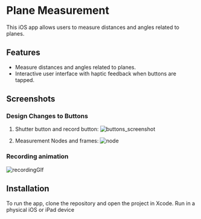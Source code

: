# Plane Measurement 

This iOS app allows users to measure distances and angles related to planes.

## Features

- Measure distances and angles related to planes.
- Interactive user interface with haptic feedback when buttons are tapped.

## Screenshots

### Design Changes to Buttons
1. Shutter button and record button:
   ![buttons_screenshot](https://github.com/brainox/plane-measurement-task/assets/12437059/4f6df3b6-8523-46d9-aaca-74219f805d15)

   
2. Measurement Nodes and frames:
   ![node](https://github.com/brainox/plane-measurement-task/assets/12437059/b0102f36-93a6-4af9-9c50-60214b0d17f7)

### Recording animation
![recordingGIf](https://github.com/brainox/plane-measurement-task/assets/12437059/8915634e-a927-4f4c-9dee-98259afd4516)

## Installation

To run the app, clone the repository and open the project in Xcode. Run in a physical iOS or iPad device

